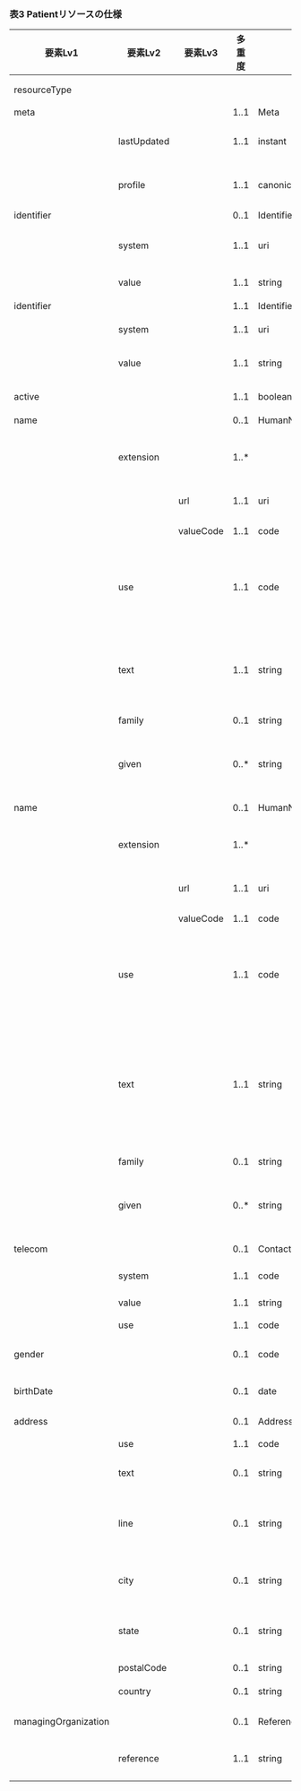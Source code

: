 ### 表3 Patientリソースの仕様

| 要素Lv1 | 要素Lv2 | 要素Lv3 | 多重度 | 型 | 値 | 生理検査レポートCDAとのマッピング<BR>(CD=ClinicalDocument) | 説明 |
|---|---|---|---|---|---|---|---|
| resourceType |  |  |  |  | "Patient" | /CD/recordTarget | Patientリソースであることを示す。 |
| meta |  |  | 1..1 | Meta |  |  |  |
|  | lastUpdated |  | 1..1 | instant | "2023-12-25T20:21:32+09:00" |  | 最終更新日時。YYYY-MM-DDThh:mm:ss.sss+zz:zz。値は例示。 |
|  | profile |  | 1..1 | canonical(StructureDefinition) | "http://jpfhir.jp/fhir/SEAMAT/StructureDefinition/<BR>JP_Patient_SEAMAT" |  | 本リソースのプロファイルを識別するURLを指定する。値は固定。 |
| identifier |  |  | 0..1 | Identifier |  | /CD/recordTarget/patientRole/id | 医療機関における患者番号。 |
|  | system |  | 1..1 | uri | "http://jpfhir.jp/fhir/core/IdSystem/resourceInsta<BR>nce-identifier" | /CD/recordTarget/patientRole/id/@root | 医療機関における患者IDに対する名前空間識別子。固定値。 |
|  | value |  | 1..1 | string | "1234567890" | /CD/recordTarget/patientRole/id/@extension | 患者番号の文字列。値は例示。 |
| identifier |  |  | 1..1 | Identifier |  |  | この文書の文書ID。 |
|  | system |  | 1..1 | uri | "http://jpfhir.jp/fhir/core/IdSystem/documentInsta<BR>nce-identifier" |  | 文書IDに対する名前空間識別子。固定値。 |
|  | value |  | 1..1 | string | "1234567890_20231205_LJCS-100D_20231205101112.94.1<BR>4239.1002_20231205112233_100_1" |  | 文書IDの文字列。値は例示。 |
| active |  |  | 1..1 | boolean | true |  | 患者レコードがアクティブかどうか。固定値。 |
| name |  |  | 0..1 | HumanName |  | /CD/recordTarget/patientRole/patient/name | 患者氏名　漢字表記 |
|  | extension |  | 1..* |  |  |  | 氏名が漢字表記かカナ表記かを区別するための拡張「iso21090-EN-representation」。 |
|  |  | url | 1..1 | uri | "http:// hl7.org/fhir/StructureDefinition/iso21090<BR>-EN-representation" |  | 拡張を識別するURL。固定値。 |
|  |  | valueCode | 1..1 | code | "IDE" |  | 漢字表記であることを示す固定値。 |
|  | use |  | 1..1 | code | "official" |  | 氏名が正式名称であることを明示するために、NameUseバリューセット（http:// hl7.org/fhir/ValueSet/name-use）より「official」を必須で設定する。 |
|  | text |  | 1..1 | string | "東京 太郎" |  | 氏名全体の文字列をtext要素に入れる。氏名の姓と名が分離できない場合は本要素のみを使用する。姓と名の間には原則として半角空白を1個挿入する。 |
|  | family |  | 0..1 | string | "東京" |  | 氏名の姓。 |
|  | given |  | 0..* | string | "太郎" |  | 氏名の名。ミドルネームがある場合には、ミドルネーム、名の順で原則として半角空白をいれて連結する文字列とする。 |
| name |  |  | 0..1 | HumanName |  | /CD/recordTarget/patientRole/patient/name | よみ（カタカナ） |
|  | extension |  | 1..* |  |  |  | 氏名が漢字表記かカナ表記かを区別するための拡張「iso21090-EN-representation」。 |
|  |  | url | 1..1 | uri | "http://hl7.org/fhir/StructureDefinition/iso21090-<BR>EN-representation" |  | 拡張を識別するURL。固定値。 |
|  |  | valueCode | 1..1 | code | "SYL" |  | カナ表記であることを示す固定値。 |
|  | use |  | 1..1 | code | "official" |  | 氏名が正式名称であることを明示するために、NameUseバリューセット（http:// hl7.org/fhir/ValueSet/name-use）より「official」を必須で設定する。 |
|  | text |  | 1..1 | string | "トウキョウ タロウ" |  | カナ氏名全体の文字列をtext要素に入れる。氏名の姓と名が分離できない場合は本要素のみを使用する。カタカナはJIS X 0208のカタカナ（全角カナ）みとし、JIS X 0201のカタカナ（半角カナ）は使用してはならない。姓と名の間には原則として半角空白を1個挿入する。 |
|  | family |  | 0..1 | string | "トウキョウ" |  | カナ氏名の姓。 |
|  | given |  | 0..* | string | "タロウ" |  | カナ氏名の名。ミミドルネームがある場合には、ミドルネーム、名の順で原則として半角空白をいれて連結する文字列とする。 |
| telecom |  |  | 0..1 | ContactPoint |  | /CD/recordTarget/patientRole/telecom | 患者連絡先電話番号。 |
|  | system |  | 1..1 | code | "phone" | /CD/recordTarget/patientRole/telecom/@value<BR>"tel:xxxxx" → "phone"<BR>"fax:xxxxxx" → "fax" | 連絡手段 phone \| fax \| email \| pager \| url \| sms \| other |
|  | value |  | 1..1 | string | "03-1234-5678" | /CD/recordTarget/patientRole/telecom/@value | 電話番号 |
|  | use |  | 1..1 | code | "home" | /CD/recordTarget/patientRole/telecom/@use | 用途　home \| work \| temp \| old \| mobile |
| gender |  |  | 0..1 | code | "male" | /CD/recordTarget/patientRole/patient/<BR>administrativeGenderCode | 患者の性別。”male”または”female”。値は例示。 |
| birthDate |  |  | 0..1 | date | "1965-04-15" | /CD/recordTarget/patientRole/patient/birthTime | 患者の生年月日。ISO8601に準拠して”yyyy-mm-dd”形式。値は例示。 |
| address |  |  | 0..1 | Address |  | /CD/recordTarget/patientRole/addr | 患者の住所。 |
|  | use |  | 1..1 | code | "home" | /CD/recordTarget/patientRole/addr/@use | 用途　home \| work \| temp \| old \| \billing |
|  | text |  | 0..1 | string | "東京都江戸川区南葛西３－１－２" | /CD/recordTarget/patientRole/addr/text() | 住所文字列。値は例示。郵便番号は含めない。 |
|  | line |  | 0..1 | string | "南葛西１－２－３" | /CD/recordTarget/patientRole/addr/streetAddressLine | 番地・通り名他。丁目、番地、通り名、マンション名、部屋番号、そのほか住所を構成するcityまでの部分以外のすべての文字列。値は例示。 |
|  | city |  | 0..1 | string | "江戸川区" | /CD/recordTarget/patientRole/addr/city | 市町村郡名、区名、大字名など。丁目や番地などを除く。値は例示。 |
|  | state |  | 0..1 | string | "東京都" | /CD/recordTarget/patientRole/addr/state | 都道府県名で、都道府県の文字を含む。例：東京都　など（「東京」ではなく）。値は例示。 |
|  | postalCode |  | 0..1 | string | "134-0085" | /CD/recordTarget/patientRole/addr/postalCode | 郵便番号。値は例示。 |
|  | country |  | 0..1 | string | "JP" | /CD/recordTarget/patientRole/addr/country | 居住地が国内の場合「JP」固定。 |
| managingOrganization |  |  | 0..1 | Reference(Organization) |  | /CD/recordTarget/patientRole/providerOrganization | 所属科Organizationリソースへの参照。 |
|  | reference |  | 1..1 | string | "urn:uuid:d4d71934-e535-4029-a4c8-a4d098359e4d" |  | OrganizationリソースのfullUrl要素に指定されるUUIDを指定。値は例示。 |
